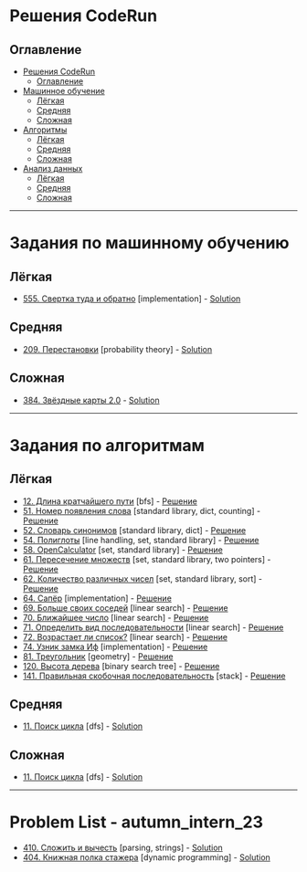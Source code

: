 # Решения CodeRun

## Оглавление

- [Решения CodeRun](#coderun-solutions)
  - [Оглавление](#table-of-contents)
- [Машинное обучение](#ml-problem-list-)
  - [Лёгкая](#easy-)
  - [Средняя](#medium-)
  - [Сложная](#hard-)
- [Алгоритмы](#problem-list-algorithms-)
  - [Лёгкая](#easy--1)
  - [Средняя](#medium--1)
  - [Сложная](#hard--1)
- [Анализ данных](#problem-list-data-analysis-)
  - [Лёгкая](#easy--2)
  - [Средняя](#medium--2)
  - [Сложная](#hard--2)


---

# Задания по машинному обучению <a name="ml-problem-list"></a>

## Лёгкая <a name="easy-"></a>

* [555. Свертка туда и обратно](https://coderun.yandex.ru/problem/bundle-on-fingers/) [implementation] - [Solution](ML/Easy/555_bundle_on_fingers)

## Средняя <a name="medium-"></a>

* [209. Перестановки](https://coderun.yandex.ru/problem/permutations/) [probability theory] - [Solution](ML/Medium/209_permutations)


## Сложная <a name="hard-"></a>
* [384. Звёздные карты 2.0](https://coderun.yandex.ru/problem/star-maps-v2/) - [Solution](ML/Hard/384_star_maps_v2)

---

# Задания по алгоритмам <a name="problem-list-algoritms"></a>

## Лёгкая <a name="easy--1"></a>

* [12. Длина кратчайшего пути](https://coderun.yandex.ru/problem/shortest-path-length/) [bfs] - [Решение](Алгоритмы/Лёгкая/12_Длина_кратчайшего_пути.ipynb)
* [51. Номер появления слова](https://coderun.yandex.ru/problem/word-appearance-number/) [standard library, dict, counting] - [Решение](Алгоритмы/Лёгкая/51_Номер_появления_слова.ipynb)
* [52. Словарь синонимов](https://coderun.yandex.ru/problem/dictionary-synonyms/) [standard library, dict] - [Решение](Алгоритмы/Лёгкая/52_Словарь_синонимов.ipynb)
* [54. Полиглоты](https://coderun.yandex.ru/problem/polyglots/) [line handling, set, standard library] - [Решение](Алгоритмы/Лёгкая/54_Полиглоты.ipynb)
* [58. OpenCalculator](https://coderun.yandex.ru/problem/open-calculator/) [set, standard library] - [Решение](Алгоритмы/Лёгкая/58_OpenCalculator.ipynb)
* [61. Пересечение множеств](https://coderun.yandex.ru/problem/intersection-sets/) [set, standard library, two pointers] - [Решение](Алгоритмы/Лёгкая/61_Пересечение_множеств.ipynb)
* [62. Количество различных чисел](https://coderun.yandex.ru/problem/number-different-numbers/) [set, standard library, sort] - [Решение](Алгоритмы/Лёгкая/62_Количество_различных_чисел.ipynb)
* [64. Сапёр](https://coderun.yandex.ru/problem/sapper/) [implementation] - [Решение](Алгоритмы/Лёгкая/64_Сапёр.ipynb)
* [69. Больше своих соседей](https://coderun.yandex.ru/problem/more-your-neighbors/) [linear search] - [Решение](Алгоритмы/Лёгкая/69_Больше_своих_соседей.ipynb)
* [70. Ближайшее число](https://coderun.yandex.ru/problem/nearest-number/) [linear search] - [Решение](Алгоритмы/Лёгкая/70_Ближайшее_число.ipynb)
* [71. Определить вид последовательности](https://coderun.yandex.ru/problem/determine-type-sequence/) [linear search] - [Решение](Алгоритмы/Лёгкая/71_OpenCalculator.ipynb)
* [72. Возрастает ли список?](https://coderun.yandex.ru/problem/list-growing/) [linear search] - [Решение](Алгоритмы/Лёгкая/72_Возрастает_ли_список_.ipynb)
* [74. Узник замка Иф](https://coderun.yandex.ru/problem/castle-if/) [implementation] - [Решение](Алгоритмы/Лёгкая/74_Узник_замка_Иф.ipynb)
* [81. Треугольник](https://coderun.yandex.ru/problem/triangle/) [geometry] - [Решение](Алгоритмы/Лёгкая/81_Треугольник.ipynb)
* [120. Высота дерева](https://coderun.yandex.ru/problem/tree-height/) [binary search tree] - [Решение](Алгоритмы/Лёгкая/120_Высота_дерева.ipynb)
* [141. Правильная скобочная последовательность](https://coderun.yandex.ru/problem/correct-bracket-sequence/) [stack] - [Решение](Алгоритмы/Лёгкая/141_Правильная_скобочная_последовательность.ipynb)


## Средняя <a name="medium--1"></a>

* [11. Поиск цикла](https://coderun.yandex.ru/problem/cycle-search/) [dfs] - [Solution](Algorithms/Medium/11_cycle_search)

## Сложная <a name="hard--1"></a>

* [11. Поиск цикла](https://coderun.yandex.ru/problem/cycle-search/) [dfs] - [Solution](Algorithms/Medium/11_cycle_search)
---

# Problem List - autumn_intern_23 <a name="contest-problems"></a>

* [410. Сложить и вычесть](https://coderun.yandex.ru/problem/calc-expression/) [parsing, strings] - [Solution](autumn_intern_23/410_calc_expression)
* [404. Книжная полка стажера](https://coderun.yandex.ru/problem/book-shelf/) [dynamic programming] - [Solution](autumn_intern_23/404_book_shelf)
